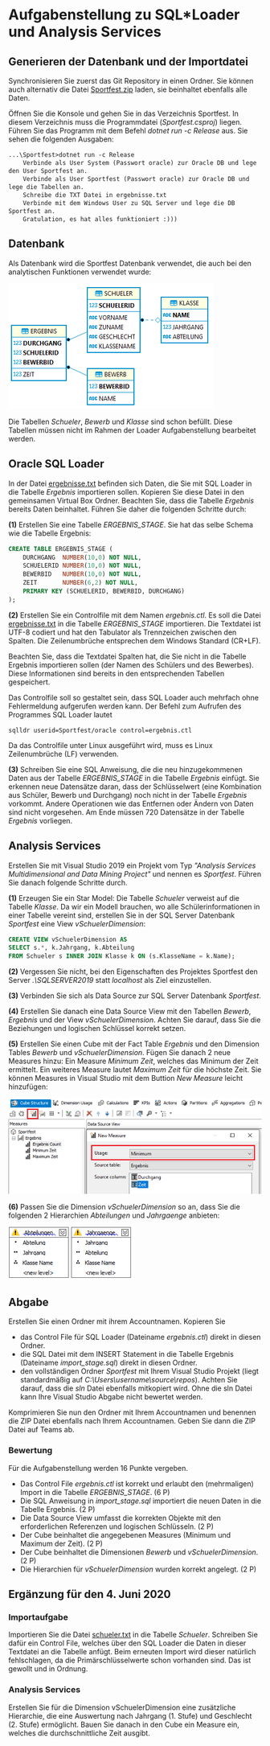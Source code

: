 # Aufgabenstellung zu SQL*Loader und Analysis Services

## Generieren der Datenbank und der Importdatei

Synchronisieren Sie zuerst das Git Repository in einen Ordner. Sie können auch alternativ die
Datei [Sportfest.zip](Sportfest.zip) laden, sie beinhaltet ebenfalls alle Daten.

Öffnen Sie die Konsole und gehen Sie in das Verzeichnis Sportfest. In diesem Verzeichnis muss
die Programmdatei (*Sportfest.csproj*) liegen. Führen Sie das Programm mit dem Befehl
*dotnet run -c Release* aus. Sie sehen die folgenden Ausgaben:

```text
...\Sportfest>dotnet run -c Release
    Verbinde als User System (Passwort oracle) zur Oracle DB und lege den User Sportfest an.
    Verbinde als User Sportfest (Passwort oracle) zur Oracle DB und lege die Tabellen an.
    Schreibe die TXT Datei in ergebnisse.txt
    Verbinde mit dem Windows User zu SQL Server und lege die DB Sportfest an.
    Gratulation, es hat alles funktioniert :)))
```

## Datenbank

Als Datenbank wird die Sportfest Datenbank verwendet, die auch bei den analytischen Funktionen
verwendet wurde:

![](schema.png)

Die Tabellen *Schueler*, *Bewerb* und *Klasse* sind schon befüllt. Diese Tabellen müssen nicht
im Rahmen der Loader Aufgabenstellung bearbeitet werden.

## Oracle SQL Loader

In der Datei [ergebnisse.txt](ergebnisse.txt) befinden sich Daten, die Sie mit SQL Loader in die
Tabelle *Ergebnis* importieren sollen. Kopieren Sie diese Datei in den gemeinsamen Virtual Box
Ordner. Beachten Sie, dass die Tabelle *Ergebnis* bereits Daten
beinhaltet. Führen Sie daher die folgenden Schritte durch:

**(1)** Erstellen Sie eine Tabelle *ERGEBNIS_STAGE*. Sie hat das selbe Schema wie die Tabelle
Ergebnis:

```sql
CREATE TABLE ERGEBNIS_STAGE (
    DURCHGANG  NUMBER(10,0) NOT NULL,
    SCHUELERID NUMBER(10,0) NOT NULL,
    BEWERBID   NUMBER(10,0) NOT NULL,
    ZEIT       NUMBER(6,2) NOT NULL,
    PRIMARY KEY (SCHUELERID, BEWERBID, DURCHGANG)
);
```

**(2)** Erstellen Sie ein Controlfile mit dem Namen *ergebnis.ctl*. Es soll die Datei
[ergebnisse.txt](ergebnisse.txt) in die Tabelle *ERGEBNIS_STAGE* importieren. Die Textdatei ist
UTF-8 codiert und hat den Tabulator als Trennzeichen zwischen den Spalten. Die Zeilenumbrüche
entsprechen dem Windows Standard (CR+LF).

Beachten Sie, dass die Textdatei Spalten hat, die Sie nicht in die Tabelle Ergebnis importieren
sollen (der Namen des Schülers und des Bewerbes). Diese Informationen sind bereits in den
entsprechenden Tabellen gespeichert.

Das Controlfile soll so gestaltet sein, dass SQL Loader auch mehrfach ohne Fehlermeldung aufgerufen
werden kann. Der Befehl zum Aufrufen des Programmes SQL Loader lautet

```text
sqlldr userid=Sportfest/oracle control=ergebnis.ctl
```

Da das Controlfile unter Linux ausgeführt wird, muss es Linux Zeilenumbrüche (LF) verwenden.

**(3)** Schreiben Sie eine SQL Anweisung, die die neu hinzugekommenen Daten aus der Tabelle
*ERGEBNIS_STAGE* in die Tabelle *Ergebnis* einfügt. Sie erkennen neue Datensätze daran, dass der
Schlüsselwert (eine Kombination aus Schüler, Bewerb und Durchgang) noch nicht in der Tabelle *Ergebnis*
vorkommt. Andere Operationen wie das Entfernen oder Ändern von Daten sind nicht vorgesehen. Am Ende
müssen 720 Datensätze in der Tabelle *Ergebnis* vorliegen.

## Analysis Services

Erstellen Sie mit Visual Studio 2019 ein Projekt vom Typ *"Analysis Services Multidimensional and Data
Mining Project"* und nennen es *Sportfest*. Führen Sie danach folgende Schritte durch.

**(1)** Erzeugen Sie ein Star Model: Die Tabelle *Schueler* verweist auf die Tabelle *Klasse*. Da wir ein
Modell brauchen, wo alle Schülerinformationen in einer Tabelle vereint sind, erstellen Sie in der
SQL Server Datenbank *Sportfest* eine View *vSchuelerDimension*:

```sql
CREATE VIEW vSchuelerDimension AS
SELECT s.*, k.Jahrgang, k.Abteilung
FROM Schueler s INNER JOIN Klasse k ON (s.KlasseName = k.Name);
```

**(2)** Vergessen Sie nicht, bei den Eigenschaften des Projektes Sportfest den Server
*.\SQLSERVER2019* statt *localhost* als Ziel einzustellen.

**(3)** Verbinden Sie sich als Data Source zur SQL Server Datenbank *Sportfest*.

**(4)** Erstellen Sie danach eine Data Source View mit den Tabellen *Bewerb*, *Ergebnis* und der View
*vSchuelerDimension*. Achten Sie darauf, dass Sie die Beziehungen und logischen Schlüssel korrekt
setzen.

**(5)** Erstellen Sie einen Cube mit der Fact Table *Ergebnis* und den Dimension Tables
*Bewerb* und *vSchuelerDimension*. Fügen Sie danach 2 neue Measures hinzu: Ein Measure *Minimum Zeit*,
welches das Minimum der Zeit ermittelt. Ein weiteres Measure lautet *Maximum Zeit* für die höchste
Zeit. Sie können Measures in Visual Studio mit dem Buttion *New Measure* leicht hinzufügen:

![](measures.png)

**(6)** Passen Sie die Dimension *vSchuelerDimension* so an, dass Sie die folgenden 2 Hierarchien
*Abteilungen* und *Jahrgaenge* anbieten:

![](schueler_hierarchien.png)

## Abgabe

Erstellen Sie einen Ordner mit ihrem Accountnamen. Kopieren Sie

- das Control File für SQL Loader (Dateiname *ergebnis.ctl*) direkt in diesen Ordner.
- die SQL Datei mit dem INSERT Statement in die Tabelle Ergebnis (Dateiname *import_stage.sql*) direkt
  in diesen Ordner.
- den vollständigen Ordner *Sportfest* mit Ihrem Visual Studio Projekt (liegt standardmäßig auf *C:\Users\username\source\repos*). Achten Sie darauf, dass die *sln* Datei ebenfalls mitkopiert wird. Ohne die sln
  Datei kann Ihre Visual Studio Abgabe nicht bewertet werden.

Komprimieren Sie nun den Ordner mit Ihrem Accountnamen und benennen die ZIP Datei ebenfalls nach
Ihrem Accountnamen. Geben Sie dann die ZIP Datei auf Teams ab.

### Bewertung

Für die Aufgabenstellung werden 16 Punkte vergeben.

- Das Control File *ergebnis.ctl* ist korrekt und erlaubt den (mehrmaligen) Import in die Tabelle *ERGEBNIS_STAGE*. (6 P)
- Die SQL Anweisung in *import_stage.sql* importiert die neuen Daten in die Tabelle Ergebnis. (2 P)
- Die Data Source View umfasst die korrekten Objekte mit den erforderlichen Referenzen und
  logischen Schlüsseln. (2 P)
- Der Cube beinhaltet die angegebenen Measures (Minimum und Maximum der Zeit). (2 P)
- Der Cube beinhaltet die Dimensionen *Bewerb* und *vSchuelerDimension*. (2 P)
- Die Hierarchien für *vSchuelerDimension* wurden korrekt angelegt. (2 P)

## Ergänzung für den 4. Juni 2020

### Importaufgabe

Importieren Sie die Datei [schueler.txt](schueler.txt) in die Tabelle *Schueler*. Schreiben Sie
dafür ein Control File, welches über den SQL Loader die Daten in dieser Textdatei an die Tabelle
anfügt. Beim erneuten Import wird dieser natürlich fehlschlagen, da die Primärschlüsselwerte schon
vorhanden sind. Das ist gewollt und in Ordnung.

### Analysis Services

Erstellen Sie für die Dimension vSchuelerDimension eine zusätzliche Hierarchie, die eine Auswertung
nach Jahrgang (1. Stufe) und Geschlecht (2. Stufe) ermöglicht. Bauen Sie danach in den Cube ein
Measure ein, welches die durchschnittliche Zeit ausgibt.
